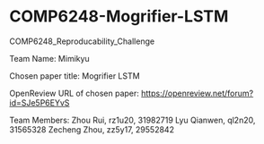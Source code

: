 # COMP6248-Mogrifier-LSTM
COMP6248_Reproducability_Challenge

Team Name: 
Mimikyu

Chosen paper title:
Mogrifier LSTM

OpenReview URL of chosen paper:
https://openreview.net/forum?id=SJe5P6EYvS

Team Members:
Zhou Rui, rz1u20, 31982719
Lyu Qianwen, ql2n20, 31565328
Zecheng Zhou, zz5y17, 29552842
